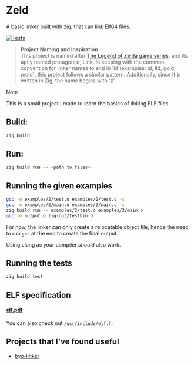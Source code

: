 # Zeld
A basic linker built with zig, that can link Elf64 files.

[![Tests](https://github.com/vishruth-thimmaiah/zeld/actions/workflows/run_tests.yml/badge.svg)](https://github.com/vishruth-thimmaiah/zeld/actions/workflows/run_tests.yml)

> **Project Naming and Inspiration**  
> This project is named after [The Legend of Zelda game series](https://en.wikipedia.org/wiki/The_Legend_of_Zelda),
and its aptly named protagonist, Link. In keeping with the common convention 
for linker names to end in 'ld'(examples: ld, lld, gold, mold), this project 
follows a similar pattern. Additionally, since it is written in Zig, the name
begins with 'z'.

>[!NOTE]
> This is a small project I made to learn the basics of linking ELF files.

## Build:
```bash
zig build
```
## Run:
```bash
zig build run -- <path to files>
```

## Running the given examples
```bash
gcc -o examples/2/test.o examples/2/test.c -c
gcc -o examples/2/main.o examples/2/main.c -c
zig build run -- examples/2/test.o examples/2/main.o
gcc -o output.o zig-out/testbin.o
```
For now, the linker can only create a relocatable object file, hence the need
to run `gcc` at the end to create the final output.

Using clang as your compiler *should* also work.

## Running the tests
```bash
zig build test
```


## ELF specification
#### [elf.pdf](https://refspecs.linuxfoundation.org/elf/elf.pdf)  
You can also check out `/usr/include/elf.h`.

## Projects that I've found useful
- [byo-linker](https://github.com/andrewhalle/byo-linker)
